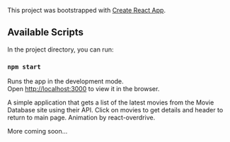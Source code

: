 This project was bootstrapped with [Create React App](https://github.com/facebook/create-react-app).

## Available Scripts

In the project directory, you can run:

### `npm start`

Runs the app in the development mode.<br>
Open [http://localhost:3000](http://localhost:3000) to view it in the browser.



A simple application that gets a list of the latest movies from the Movie Database site using their API. 
Click on movies to get details and header to return to main page.
Animation by react-overdrive.

More coming soon...
